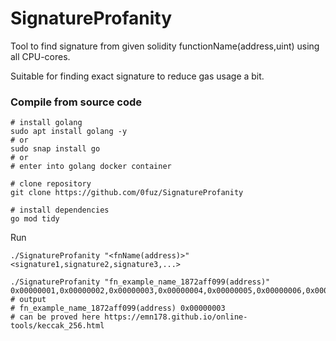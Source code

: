 # SignatureProfanity

Tool to find signature from given solidity functionName(address,uint) using all CPU-cores.

Suitable for finding exact signature to reduce gas usage a bit.

### Compile from source code
```shell
# install golang
sudo apt install golang -y
# or
sudo snap install go
# or 
# enter into golang docker container

# clone repository
git clone https://github.com/0fuz/SignatureProfanity

# install dependencies 
go mod tidy
```

Run
```shell
./SignatureProfanity "<fnName(address)>" <signature1,signature2,signature3,...>

./SignatureProfanity "fn_example_name_1872aff099(address)" 0x00000001,0x00000002,0x00000003,0x00000004,0x00000005,0x00000006,0x00000007,0x00000008,0x00000009,0x00000010
# output
# fn_example_name_1872aff099(address) 0x00000003
# can be proved here https://emn178.github.io/online-tools/keccak_256.html
```
